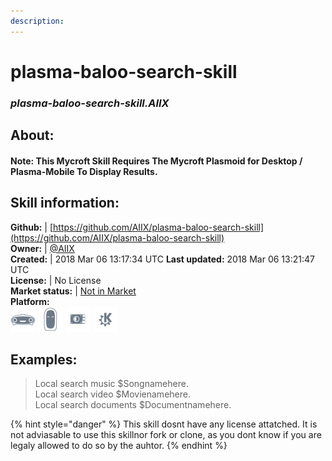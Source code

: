 ```yaml
---  
description:   
---  
```

# plasma-baloo-search-skill  
### _plasma-baloo-search-skill.AIIX_  
## About:  
#### Note: This Mycroft Skill Requires The Mycroft Plasmoid for Desktop / Plasma-Mobile To Display Results.

## Skill information:  
**Github:** | [https://github.com/AIIX/plasma-baloo-search-skill](https://github.com/AIIX/plasma-baloo-search-skill)  
**Owner:** | [@AIIX](https://github.com/AIIX)  
**Created:** | 2018 Mar 06 13:17:34 UTC  **Last updated:** 2018 Mar 06 13:21:47 UTC  
**License:** | No License  
**Market status:** | [Not in Market](https://market.mycroft.ai/skill/)  
**Platform:**  
 ![](../.gitbook/assets/mark-1-icon.png)  ![](../.gitbook/assets/mark-2-icon.png)  ![](../.gitbook/assets/picroft-icon.png)  ![](../.gitbook/assets/kde.png)   
## Examples:  
> Local search music $Songnamehere.  
> Local search video $Movienamehere.  
> Local search documents $Documentnamehere.  
  
{% hint style="danger" %}
This skill dosnt have any license attatched. It is not adviasable to use this skillnor fork or clone, as you dont know if you are legaly allowed to do so by the auhtor.
{% endhint %}
